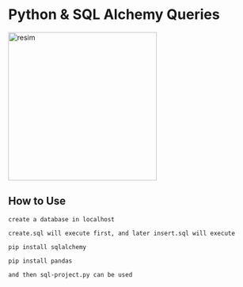 # Python & SQL Alchemy Queries

<img width="300" alt="resim" src="https://user-images.githubusercontent.com/60014138/180422105-0abffa04-0e35-4a82-a222-4ff2fdc703c8.png">

## How to Use
`create a database in localhost`

`create.sql will execute first, and later insert.sql will execute`

`pip install sqlalchemy`

`pip install pandas`

`and then sql-project.py can be used`
